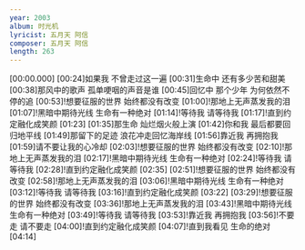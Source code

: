 ```yaml
---
year: 2003
album: 时光机
lyricist: 五月天 阿信
composer: 五月天 阿信
length: 263
---
```

[00:00.000]
[00:24]如果我 不曾走过这一遍
[00:31]生命中 还有多少苦和甜美
[00:38]那风中的歌声 孤单哽咽的声音是谁
[00:45]回忆中 那个少年 为何依然不停的追
[00:53]!想要征服的世界 始终都没有改变
[01:00]!那地上无声蒸发我的泪
[01:07]!黑暗中期待光线 生命有一种绝对
[01:14]!等待我 请等待我
[01:17]!直到约定融化成笑颜
[01:23]
[01:35]那生命 灿烂烟火般上演
[01:42]你和我 最后都要回归地平线
[01:49]那留下的足迹 浪花冲走回忆海岸线
[01:56]靠近我 再拥抱我
[01:59]请不要让我的心冷却
[02:03]!想要征服的世界 始终都没有改变
[02:10]!那地上无声蒸发我的泪
[02:17]!黑暗中期待光线 生命有一种绝对
[02:24]!等待我 请等待我
[02:28]!直到约定融化成笑颜
[02:35]
[02:51]!想要征服的世界 始终都没有改变
[02:58]!那地上无声蒸发我的泪
[03:06]!黑暗中期待光线 生命有一种绝对
[03:12]!等待我 请等待我
[03:16]!直到约定融化成笑颜
[03:22]
[03:29]!想要征服的世界 始终都没有改变
[03:36]!那地上无声蒸发我的泪
[03:43]!黑暗中期待光线 生命有一种绝对
[03:49]!等待我 请等待我
[03:53]!靠近我 再拥抱我
[03:56]!不要走 请不要走
[04:00]!直到约定融化成笑颜
[04:07]!直到我看见 生命的绝对
[04:14]